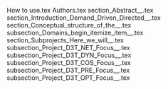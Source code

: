How to use.tex
Authors.tex
section_Abstract__.tex
section_Introduction_Demand_Driven_Directed__.tex
section_Conceptual_structure_of_the__.tex
subsection_Domains_begin_itemize_item__.tex
section_Subprojects_Here_we_will__.tex
subsection_Project_D3T_NET_Focus__.tex
subsection_Project_D3T_DYN_Focus__.tex
subsection_Project_D3T_COS_Focus__.tex
subsection_Project_D3T_PRE_Focus__.tex
subsection_Project_D3T_OPT_Focus__.tex
